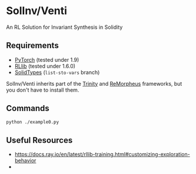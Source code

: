 # SolInv/Venti
An RL Solution for Invariant Synthesis in Solidity

## Requirements

- [PyTorch](https://pytorch.org/) (tested under 1.9)
- [RLlib](https://docs.ray.io/en/latest/rllib.html) (tested under 1.6.0)
- [SolidTypes](https://github.com/Technius/SolidTypes.git) (`list-sto-vars` branch)

SolInv/Venti inherits part of the [Trinity](https://github.com/fredfeng/Trinity) and [ReMorpheus](https://github.com/chyanju/ReMorpheus) frameworks, but you don't have to install them.

## Commands

```bash
python ./example0.py
```

## Useful Resources

- https://docs.ray.io/en/latest/rllib-training.html#customizing-exploration-behavior
- 
